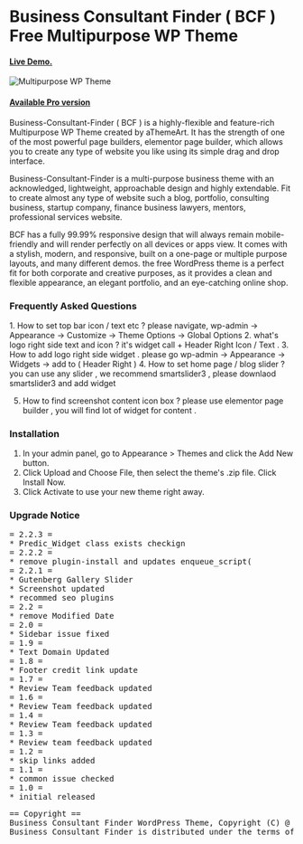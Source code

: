 Business Consultant Finder ( BCF ) Free Multipurpose WP Theme
========================================

<h4><a href="https://athemeart.com/demo/shopstore/" target="_blank" >Live Demo.</a></h4>

<img src="https://raw.githubusercontent.com/edatastyle/bcf-multipurpose-wp-theme/master/bcf.png" alt="Multipurpose WP Theme" />


<h4><a href="https://athemeart.com/downloads/shopstore/" target="_blank" >Available Pro version</a></h4>

Business-Consultant-Finder ( BCF ) is a highly-flexible and feature-rich Multipurpose WP Theme created by aThemeArt. It has the strength of one of the most powerful page builders, elementor page builder, which allows you to create any type of website you like using its simple drag and drop interface. 

Business-Consultant-Finder is a multi-purpose business theme with an acknowledged, lightweight, approachable design and highly extendable. Fit to create almost any type of website such a blog, portfolio, consulting business, startup company, finance business lawyers, mentors, professional services website.

BCF has a fully 99.99% responsive design that will always remain mobile-friendly and will render perfectly on all devices or apps view. It comes with a stylish, modern, and responsive, built on a one-page or multiple purpose layouts, and many different demos. the free WordPress theme is a perfect fit for both corporate and creative purposes, as it provides a clean and flexible appearance, an elegant portfolio, and an eye-catching online shop.

<h3>Frequently Asked Questions</h3>
1. How to set top bar icon / text etc ?
	please navigate, wp-admin -> Appearance -> Customize -> Theme Options ->   Global Options 
2. what's logo right side text and icon ?
	it's widget call  + Header Right Icon / Text .
3. How to add logo right side widget .
	please go wp-admin -> Appearance -> Widgets -> add to ( Header Right )
4. How to set home page / blog slider ?
   you can use any slider , we recommend smartslider3 , please downlaod smartslider3 and add widget 

5. How to find screenshot content icon box ?
   please use elementor page builder , you will find lot of widget for content . 
<h3>Installation</h3>   
   
1. In your admin panel, go to Appearance > Themes and click the Add New button.
2. Click Upload and Choose File, then select the theme's .zip file. Click Install Now.
3. Click Activate to use your new theme right away.   

<h3>Upgrade Notice</h3>
<pre>
= 2.2.3 =
* Predic_Widget class exists checkign
= 2.2.2 =
* remove plugin-install and updates enqueue_script(
= 2.2.1 =
* Gutenberg Gallery Slider
* Screenshot updated
* recommed seo plugins
= 2.2 =
* remove Modified Date
= 2.0 =
* Sidebar issue fixed
= 1.9 =
* Text Domain Updated
= 1.8 =
* Footer credit link update
= 1.7 =
* Review Team feedback updated
= 1.6 =
* Review Team feedback updated
= 1.4 =
* Review Team feedback updated
= 1.3 =
* Review team feedback updated
= 1.2 =
* skip links added
= 1.1 =
* common issue checked
= 1.0 =
* initial released
</pre>
<pre>
== Copyright ==
Business Consultant Finder WordPress Theme, Copyright (C) @ aThemeArt.com
Business Consultant Finder is distributed under the terms of the GNU GPL
</pre>
